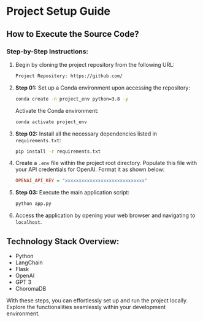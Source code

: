 # Project Setup Guide

## How to Execute the Source Code?

### Step-by-Step Instructions:

1. Begin by cloning the project repository from the following URL:

    ```bash
    Project Repository: https://github.com/
    ```

2. **Step 01:** Set up a Conda environment upon accessing the repository:

    ```bash
    conda create -n project_env python=3.8 -y
    ```

    Activate the Conda environment:

    ```bash
    conda activate project_env
    ```

3. **Step 02:** Install all the necessary dependencies listed in `requirements.txt`:

    ```bash
    pip install -r requirements.txt
    ```

4. Create a `.env` file within the project root directory. Populate this file with your API credentials for OpenAI. Format it as shown below:

    ```ini
    OPENAI_API_KEY = "xxxxxxxxxxxxxxxxxxxxxxxxxxxxx"
    ```

5. **Step 03:** Execute the main application script:

    ```bash
    python app.py
    ```

6. Access the application by opening your web browser and navigating to `localhost`.

## Technology Stack Overview:

- Python
- LangChain
- Flask
- OpenAI
- GPT 3
- ChoromaDB

With these steps, you can effortlessly set up and run the project locally. Explore the functionalities seamlessly within your development environment.

